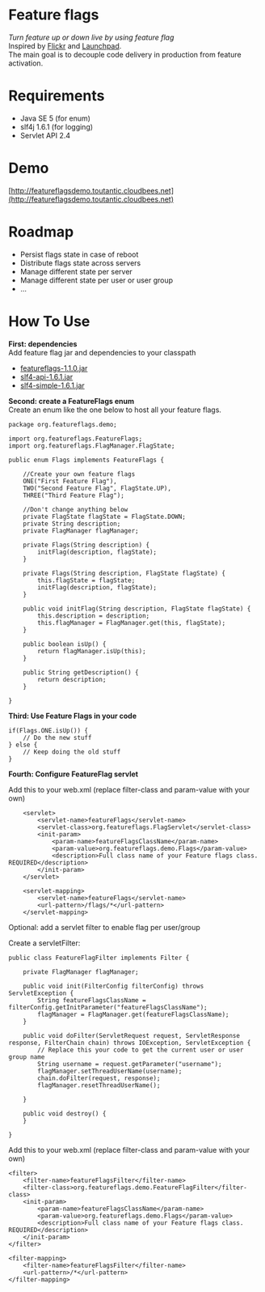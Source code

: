 Feature flags
=======

*Turn feature up or down live by using feature flag*  
Inspired by [Flickr](http://code.flickr.com/blog/2009/12/02/flipping-out/) and [Launchpad](https://dev.launchpad.net/LEP/FeatureFlags).  
The main goal is to decouple code delivery in production from feature activation.  

Requirements
=======

* Java SE 5 (for enum)
* slf4j 1.6.1 (for logging)
* Servlet API 2.4

Demo
=======
[http://featureflagsdemo.toutantic.cloudbees.net](http://featureflagsdemo.toutantic.cloudbees.net)  

Roadmap
=======
- Persist flags state in case of reboot
- Distribute flags state across servers 
- Manage different state per server
- Manage different state per user or user group
- ...

How To Use
=======

**First: dependencies**  
Add feature flag jar and dependencies to your classpath
* [featureflags-1.1.0.jar](http://dl.dropbox.com/u/24652695/featureflags-1.1.0.jar)
* [slf4-api-1.6.1.jar](http://search.maven.org/remotecontent?filepath=org/slf4j/slf4j-api/1.6.1/slf4j-api-1.6.1.jar)
* [slf4-simple-1.6.1.jar](http://search.maven.org/remotecontent?filepath=org/slf4j/slf4j-simple/1.6.1/slf4j-simple-1.6.1.jar)

**Second: create a FeatureFlags enum**  
Create an enum like the one below to host all your feature flags.

	package org.featureflags.demo;
	
	import org.featureflags.FeatureFlags;
	import org.featureflags.FlagManager.FlagState;
	
	public enum Flags implements FeatureFlags {
	
		//Create your own feature flags
	    ONE("First Feature Flag"),
	    TWO("Second Feature Flag", FlagState.UP),
	    THREE("Third Feature Flag");
	    
	    //Don't change anything below
	    private FlagState flagState = FlagState.DOWN;
	    private String description;
	    private FlagManager flagManager;
	    
	    private Flags(String description) {
			initFlag(description, flagState);
	    }
	
	    private Flags(String description, FlagState flagState) {
			this.flagState = flagState;
			initFlag(description, flagState);
	    }
	
	    public void initFlag(String description, FlagState flagState) {
			this.description = description;
			this.flagManager = FlagManager.get(this, flagState);    
	    }
	    
	    public boolean isUp() {
		    return flagManager.isUp(this);
	    }
	
	    public String getDescription() {
	        return description;
	    }
	    
	}

**Third: Use Feature Flags in your code**  

	if(Flags.ONE.isUp()) { 
		// Do the new stuff
	} else {
		// Keep doing the old stuff
	}
	
**Fourth: Configure FeatureFlag servlet**  

Add this to your web.xml (replace filter-class and param-value with your own)

		<servlet>
			<servlet-name>featureFlags</servlet-name>
			<servlet-class>org.featureflags.FlagServlet</servlet-class>
			<init-param>
				<param-name>featureFlagsClassName</param-name>
				<param-value>org.featureflags.demo.Flags</param-value>
				<description>Full class name of your Feature flags class. REQUIRED</description>
			</init-param>
		</servlet>
	
		<servlet-mapping>
			<servlet-name>featureFlags</servlet-name>
			<url-pattern>/flags/*</url-pattern>
		</servlet-mapping>
		
Optional: add a servlet filter to enable flag per user/group

Create a servletFilter:

	public class FeatureFlagFilter implements Filter {
	
	    private FlagManager flagManager;
	    
	    public void init(FilterConfig filterConfig) throws ServletException {
			String featureFlagsClassName = filterConfig.getInitParameter("featureFlagsClassName");
			flagManager = FlagManager.get(featureFlagsClassName);
	    }
	
	    public void doFilter(ServletRequest request, ServletResponse response, FilterChain chain) throws IOException, ServletException {
			// Replace this your code to get the current user or user group name
			String username = request.getParameter("username");
			flagManager.setThreadUserName(username);
			chain.doFilter(request, response);
			flagManager.resetThreadUserName();
	
	    }
	
	    public void destroy() {
	    }
	
	}
	
Add this to your web.xml (replace filter-class and param-value with your own)

	<filter>
		<filter-name>featureFlagsFilter</filter-name>
		<filter-class>org.featureflags.demo.FeatureFlagFilter</filter-class>
		<init-param>
			<param-name>featureFlagsClassName</param-name>
			<param-value>org.featureflags.demo.Flags</param-value>
			<description>Full class name of your Feature flags class. REQUIRED</description>
		</init-param>
	</filter>

	<filter-mapping>
		<filter-name>featureFlagsFilter</filter-name>
		<url-pattern>/*</url-pattern>
	</filter-mapping>
		
